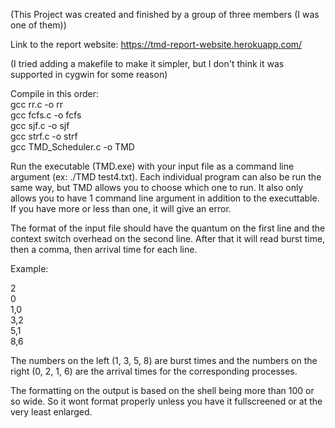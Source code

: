 (This Project was created and finished by a group of three members (I was one of them))

Link to the report website: https://tmd-report-website.herokuapp.com/

(I tried adding a makefile to make it simpler, but I don't think it was supported in cygwin for some reason)

Compile in this order: <br>
    gcc rr.c -o rr<br>
    gcc fcfs.c -o fcfs<br>
    gcc sjf.c -o sjf<br>
    gcc strf.c -o strf<br>
    gcc TMD_Scheduler.c -o TMD<br>
    
Run the executable (TMD.exe) with your input file as a command line argument (ex: ./TMD test4.txt).
Each individual program can also be run the same way, but TMD allows you to choose which one to run.
It also only allows you to have 1 command line argument in addition to the executtable.
If you have more or less than one, it will give an error.

The format of the input file should have the quantum on the first line and the context switch overhead on the second line.
After that it will read burst time, then a comma, then arrival time for each line.

Example:

2<br>
0<br>
1,0<br>
3,2<br>
5,1<br>
8,6<br>

The numbers on the left (1, 3, 5, 8) are burst times and the numbers on the right (0, 2, 1, 6) are the arrival times for the corresponding processes.

The formatting on the output is based on the shell being more than 100 or so wide. So it wont format properly unless you have it fullscreened or at the very least enlarged.
